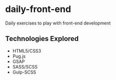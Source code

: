 # daily-front-end
Daily exercises to play with front-end development

## Technologies Explored
  * HTML5/CSS3
  * Pug.js
  * GSAP
  * SASS/SCSS
  * Gulp-SCSS